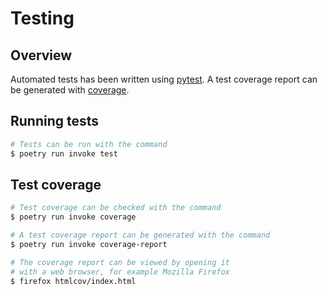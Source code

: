 # Testing

## Overview

Automated tests has been written using [pytest](https://docs.pytest.org/en/7.1.x). A test coverage report can be generated with [coverage](https://coverage.readthedocs.io/en/6.5.0/).

## Running tests

```bash
# Tests can be run with the command
$ poetry run invoke test
```

## Test coverage

```bash
# Test coverage can be checked with the command
$ poetry run invoke coverage

# A test coverage report can be generated with the command
$ poetry run invoke coverage-report

# The coverage report can be viewed by opening it
# with a web browser, for example Mozilla Firefox
$ firefox htmlcov/index.html
```
